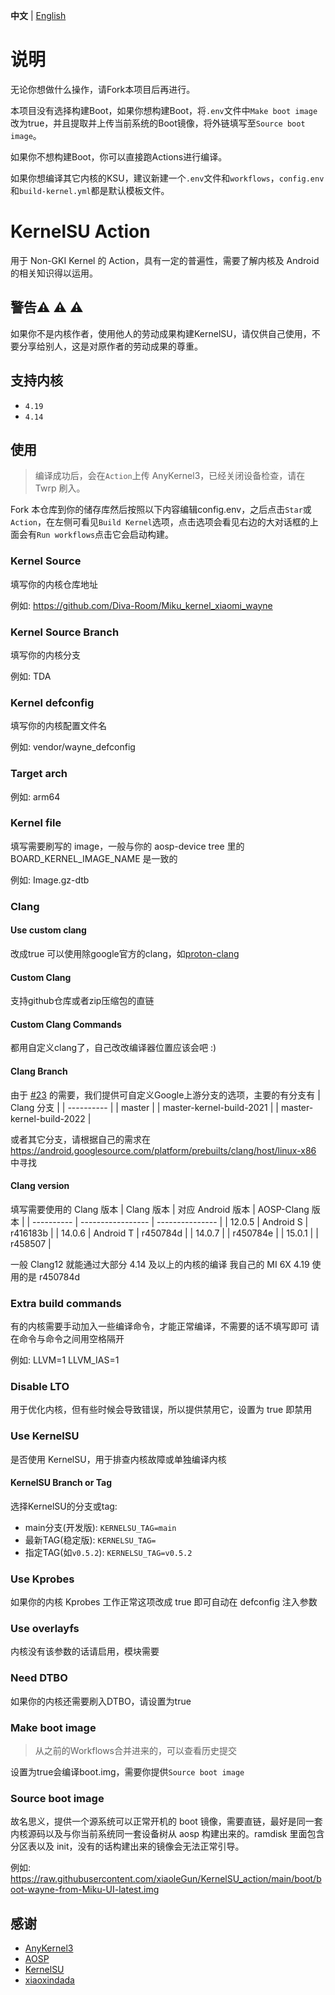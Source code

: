 **中文** | [English](README_EN.md)

# 说明

无论你想做什么操作，请Fork本项目后再进行。

本项目没有选择构建Boot，如果你想构建Boot，将`.env`文件中`Make boot image`改为true，并且提取并上传当前系统的Boot镜像，将外链填写至`Source boot image`。

如果你不想构建Boot，你可以直接跑Actions进行编译。

如果你想编译其它内核的KSU，建议新建一个`.env`文件和`workflows`，`config.env`和`build-kernel.yml`都是默认模板文件。


# KernelSU Action

用于 Non-GKI Kernel 的 Action，具有一定的普遍性，需要了解内核及 Android 的相关知识得以运用。

## 警告:warning: :warning: :warning:

如果你不是内核作者，使用他人的劳动成果构建KernelSU，请仅供自己使用，不要分享给别人，这是对原作者的劳动成果的尊重。

## 支持内核

- `4.19`
- `4.14`

## 使用

> 编译成功后，会在`Action`上传 AnyKernel3，已经关闭设备检查，请在 Twrp 刷入。

Fork 本仓库到你的储存库然后按照以下内容编辑config.env，之后点击`Star`或`Action`，在左侧可看见`Build Kernel`选项，点击选项会看见右边的大对话框的上面会有`Run workflows`点击它会启动构建。

### Kernel Source

填写你的内核仓库地址

例如: https://github.com/Diva-Room/Miku_kernel_xiaomi_wayne

### Kernel Source Branch

填写你的内核分支

例如: TDA

### Kernel defconfig

填写你的内核配置文件名

例如: vendor/wayne_defconfig

### Target arch

例如: arm64

### Kernel file

填写需要刷写的 image，一般与你的 aosp-device tree 里的 BOARD_KERNEL_IMAGE_NAME 是一致的

例如: Image.gz-dtb

### Clang

#### Use custom clang

改成true
可以使用除google官方的clang，如[proton-clang](https://github.com/kdrag0n/proton-clang)

#### Custom Clang

支持github仓库或者zip压缩包的直链

#### Custom Clang Commands

都用自定义clang了，自己改改编译器位置应该会吧 :)

#### Clang Branch
由于 [#23](https://github.com/xiaoleGun/KernelSU_Action/issues/23) 的需要，我们提供可自定义Google上游分支的选项，主要的有分支有
| Clang 分支 |
| ---------- |
| master |
| master-kernel-build-2021 |
| master-kernel-build-2022 |

或者其它分支，请根据自己的需求在 https://android.googlesource.com/platform/prebuilts/clang/host/linux-x86 中寻找

#### Clang version

填写需要使用的 Clang 版本
| Clang 版本 | 对应 Android 版本 | AOSP-Clang 版本 |
| ---------- | ----------------- | --------------- |
| 12.0.5 | Android S | r416183b |
| 14.0.6 | Android T | r450784d |
| 14.0.7 | | r450784e |
| 15.0.1 | | r458507 |

一般 Clang12 就能通过大部分 4.14 及以上的内核的编译
我自己的 MI 6X 4.19 使用的是 r450784d

### Extra build commands

有的内核需要手动加入一些编译命令，才能正常编译，不需要的话不填写即可
请在命令与命令之间用空格隔开

例如: LLVM=1 LLVM_IAS=1

### Disable LTO

用于优化内核，但有些时候会导致错误，所以提供禁用它，设置为 true 即禁用

### Use KernelSU

是否使用 KernelSU，用于排查内核故障或单独编译内核

#### KernelSU Branch or Tag

选择KernelSU的分支或tag:
- main分支(开发版): `KERNELSU_TAG=main`
- 最新TAG(稳定版): `KERNELSU_TAG=`
- 指定TAG(如`v0.5.2`): `KERNELSU_TAG=v0.5.2`

### Use Kprobes

如果你的内核 Kprobes 工作正常这项改成 true 即可自动在 defconfig 注入参数

### Use overlayfs

内核没有该参数的话请启用，模块需要

### Need DTBO

如果你的内核还需要刷入DTBO，请设置为true

### Make boot image
> 从之前的Workflows合并进来的，可以查看历史提交

设置为true会编译boot.img，需要你提供`Source boot image`

### Source boot image

故名思义，提供一个源系统可以正常开机的 boot 镜像，需要直链，最好是同一套内核源码以及与你当前系统同一套设备树从 aosp 构建出来的。ramdisk 里面包含分区表以及 init，没有的话构建出来的镜像会无法正常引导。

例如: https://raw.githubusercontent.com/xiaoleGun/KernelSU_action/main/boot/boot-wayne-from-Miku-UI-latest.img

## 感谢

- [AnyKernel3](https://github.com/osm0sis/AnyKernel3)
- [AOSP](https://android.googlesource.com)
- [KernelSU](https://github.com/tiann/KernelSU)
- [xiaoxindada](https://github.com/xiaoxindada)
